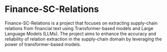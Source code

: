 # Finance-SC-Relations
Finance-SC-Relations is a project that focuses on extracting supply-chain relations from financial text using Transformer-based models and Large Language Models (LLMs). The project aims to enhance the accuracy and reliability of relation extraction in the supply-chain domain by leveraging the power of transformer-based models.
